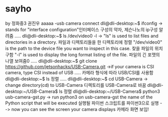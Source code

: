 # sayho
by 정화중3 권진우
aaaaa
-usb camera connect
dli@dli-desktop:~$ ifconfig  -> stands for "interface configuration"인터페이스 구성의 약자, 제슨나노의 ip구성 알려줌
.....
dli@dli-desktop:~$ ls /dev/video0 -l  -> "ls" is used to list files and directories in a directory. 파일과 디렉토리들을 한 디렉토리에 정렬
                                         "/dev/video0" is the path to the device file you want to inspect in this case. 찾을 파일의 위치 구함
                                         "-l" is used to display the long format listing of the file. 파일의 긴 포맷의 나열 보여줌0
.....
dli@dli-desktop:~$ git clone https://github.com/jetsonhacks/USB-Camera.git  ->if your camera is CSI camera, type CSI instead of USB
.....                                                                         카메라 형식에 따라 USB/CSI를 사용함
dli@dli-desktop:~$ ls 정렬
.....
dli@dli-desktop:~$ cd USB-Camera  -> change directory(cd) to USB-Camera 디렉토리를 USB-Camera로 바꿈
dli@dli-desktop:~/USB-Camera$ ls 정렬
dli@dli-desktop:~/USB-Camera$ python3 usb-camera-gst.py  -> run python3 on usb-camera-gst the name of the Python script that will be executed 실행될 파이썬 스크립트를 파이썬3으로 실행
--> now you can see the screen your camera displays 카메라 화면 보임!

